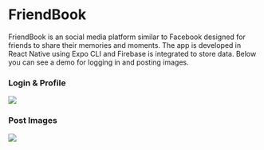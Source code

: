 # FriendBook
FriendBook is an social media platform similar to Facebook designed for friends to share their memories and moments. The app is developed in React Native using Expo CLI and Firebase is integrated to store data. Below
you can see a demo for logging in and posting images. 

<div>
<h3>Login & Profile</h3>
<img src="https://media.giphy.com/media/gfwzSQuVgwyv1AwTvn/giphy.gif"/>
<h3>Post Images</h3>
<img src="https://media.giphy.com/media/iFoSPRKXu9pNaPTxYQ/giphy.gif"/>
</div>

